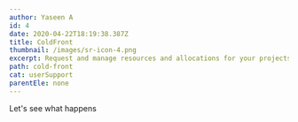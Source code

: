 ```yaml
---
author: Yaseen A
id: 4
date: 2020-04-22T18:19:38.387Z
title: ColdFront
thumbnail: /images/sr-icon-4.png
excerpt: Request and manage resources and allocations for your projects.
path: cold-front
cat: userSupport
parentEle: none
---
```

Let's see what happens
